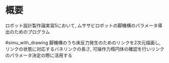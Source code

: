 # 概要
ロボット設計製作論実習5において, ムササビロボットの脚機構のパラメータ導出のためのプログラム

#simu_with_drawing
脚機構のうち床反力発生のためのリンクを2次元描画し, リンクの状態に対応するバネリンクの長さ, 可操作力楕円体の確認を行いリンクのパラメータ決定の際に活用する
